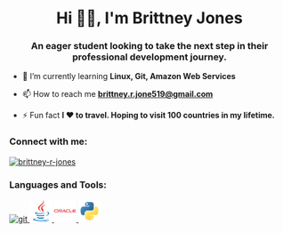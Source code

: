 <h1 align="center">Hi 👋🏾, I'm Brittney Jones</h1>
<h3 align="center">An eager student looking to take the next step in their professional development journey.</h3>

- 🌱 I’m currently learning **Linux, Git, Amazon Web Services**

- 📫 How to reach me **brittney.r.jone519@gmail.com**

- ⚡ Fun fact **I ❤️ to travel. Hoping to visit 100 countries in my lifetime.**

<h3 align="left">Connect with me:</h3>
<p align="left">
<a href="https://linkedin.com/in/brittney-r-jones" target="blank"><img align="center" src="https://raw.githubusercontent.com/rahuldkjain/github-profile-readme-generator/master/src/images/icons/Social/linked-in-alt.svg" alt="brittney-r-jones" height="30" width="40" /></a>
</p>

<h3 align="left">Languages and Tools:</h3>
<p align="left"> <a href="https://git-scm.com/" target="_blank"> <img src="https://www.vectorlogo.zone/logos/git-scm/git-scm-icon.svg" alt="git" width="40" height="40"/> </a> <a href="https://www.java.com" target="_blank"> <img src="https://raw.githubusercontent.com/devicons/devicon/master/icons/java/java-original.svg" alt="java" width="40" height="40"/> </a> <a href="https://www.oracle.com/" target="_blank"> <img src="https://raw.githubusercontent.com/devicons/devicon/master/icons/oracle/oracle-original.svg" alt="oracle" width="40" height="40"/> </a> <a href="https://www.python.org" target="_blank"> <img src="https://raw.githubusercontent.com/devicons/devicon/master/icons/python/python-original.svg" alt="python" width="40" height="40"/> </a> </p>
